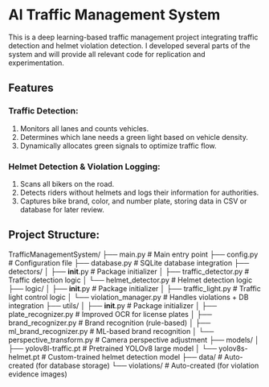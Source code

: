 # AI Traffic Management System

This is a deep learning-based traffic management project integrating traffic detection and helmet violation detection. I developed several parts of the system and will provide all relevant code for replication and experimentation.

## Features

### Traffic Detection:

1) Monitors all lanes and counts vehicles.
2) Determines which lane needs a green light based on vehicle density.
3) Dynamically allocates green signals to optimize traffic flow.

### Helmet Detection & Violation Logging:

1) Scans all bikers on the road.
2) Detects riders without helmets and logs their information for authorities.
3) Captures bike brand, color, and number plate, storing data in CSV or database for later review.



## Project Structure:

TrafficManagementSystem/
├── main.py                  # Main entry point
├── config.py                # Configuration file
├── database.py              # SQLite database integration
├── detectors/
│   ├── __init__.py          # Package initializer
│   ├── traffic_detector.py  # Traffic detection logic
│   └── helmet_detector.py   # Helmet detection logic
├── logic/
│   ├── __init__.py          # Package initializer
│   ├── traffic_light.py     # Traffic light control logic
│   └── violation_manager.py # Handles violations + DB integration
├── utils/
│   ├── __init__.py              # Package initializer
│   ├── plate_recognizer.py      # Improved OCR for license plates
│   ├── brand_recognizer.py      # Brand recognition (rule-based)
│   ├── ml_brand_recognizer.py   # ML-based brand recognition
│   └── perspective_transform.py # Camera perspective adjustment
├── models/
│   ├── yolov8l-traffic.pt   # Pretrained YOLOv8 large model
│   └── yolov8s-helmet.pt    # Custom-trained helmet detection model
├── data/                    # Auto-created (for database storage)
└── violations/              # Auto-created (for violation evidence images)


